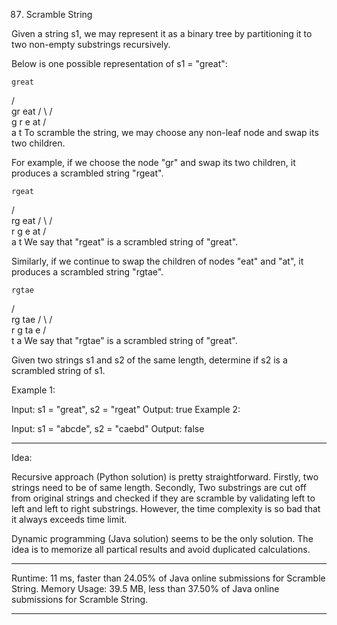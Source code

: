 87. Scramble String

Given a string s1, we may represent it as a binary tree by partitioning it to two non-empty substrings recursively.

Below is one possible representation of s1 = "great":

    great
   /    \
  gr    eat
 / \    /  \
g   r  e   at
           / \
          a   t
To scramble the string, we may choose any non-leaf node and swap its two children.

For example, if we choose the node "gr" and swap its two children, it produces a scrambled string "rgeat".

    rgeat
   /    \
  rg    eat
 / \    /  \
r   g  e   at
           / \
          a   t
We say that "rgeat" is a scrambled string of "great".

Similarly, if we continue to swap the children of nodes "eat" and "at", it produces a scrambled string "rgtae".

    rgtae
   /    \
  rg    tae
 / \    /  \
r   g  ta  e
       / \
      t   a
We say that "rgtae" is a scrambled string of "great".

Given two strings s1 and s2 of the same length, determine if s2 is a scrambled string of s1.

Example 1:

Input: s1 = "great", s2 = "rgeat"
Output: true
Example 2:

Input: s1 = "abcde", s2 = "caebd"
Output: false

--------------------------------

Idea:

Recursive approach (Python solution) is pretty straightforward. Firstly, two strings need to be of same length. Secondly, Two substrings are cut off from original strings and checked if they are scramble by validating left to left and left to right substrings. However, the time complexity is so bad that it always exceeds time limit. 

Dynamic programming (Java solution) seems to be the only solution. The idea is to memorize all partical results and avoid duplicated calculations. 


--------------------------------

Runtime: 11 ms, faster than 24.05% of Java online submissions for Scramble String.
Memory Usage: 39.5 MB, less than 37.50% of Java online submissions for Scramble String.

--------------------------------

